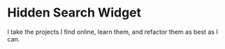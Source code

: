 # Hidden Search Widget 

I take the projects I find online, learn them, and refactor them as best as I can.